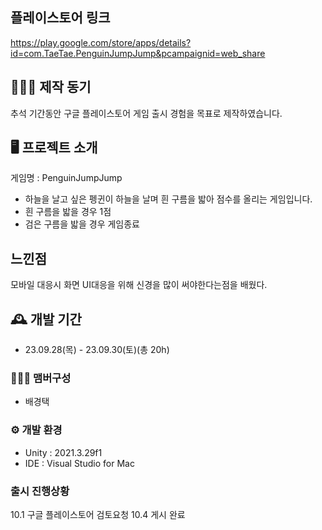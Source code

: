 ## 플레이스토어 링크
https://play.google.com/store/apps/details?id=com.TaeTae.PenguinJumpJump&pcampaignid=web_share

## 👨🏻‍💻 제작 동기
추석 기간동안 구글 플레이스토어 게임 출시 경험을 목표로 제작하였습니다.

## 🖥️ 프로젝트 소개
게임명 : PenguinJumpJump
- 하늘을 날고 싶은 펭귄이 하늘을 날며 흰 구름을 밟아 점수를 올리는 게임입니다.
- 흰 구름을 밟을 경우 1점
- 검은 구름을 밟을 경우 게임종료

## 느낀점
모바일 대응시 화면 UI대응을 위해 신경을 많이 써야한다는점을 배웠다.

## 🕰️ 개발 기간
* 23.09.28(목) - 23.09.30(토)(총 20h)

### 🧑‍🤝‍🧑 맴버구성
 - 배경택
   
### ⚙️ 개발 환경
- Unity   : 2021.3.29f1
- IDE     : Visual Studio for Mac

### 출시 진행상황
10.1 구글 플레이스토어 검토요청
10.4 게시 완료


